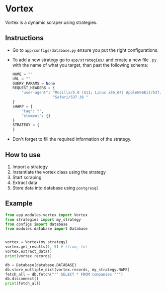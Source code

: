 # Vortex
Vortex is a dynamic scraper using strategies.
## Instructions
- Go to `app/configs/database.py` ensure you put the right configurations.
- To add a new strategy go to `app/strategies/` 
  and create a new file `.py` with the name of what you target,
  than past the following schema:
  ```python
  NAME = ""
  URL = ""
  QUERY_PARAMS = None
  REQUEST_HEADERS = {
      "user-agent": "Mozilla/5.0 (X11; Linux x86_64) AppleWebKit/537.36 (KHTML, like Gecko) Chrome/74.0.3729.131 "
                    "Safari/537.36 "
  }
  SHARP = {
      "tag": "",
      "element": {}
  }
  STRATEGY = {
  }
  ```
  
- Don't forget to fill the required information of the strategy.

## How to use
1. Import a strategy
2. Instantiate the vortex class using the strategy
3. Start scraping
4. Extract data
5. Store data into database using `postgresql`

## Example
```python
from app.modules.vortex import Vortex
from strategies import my_strategy
from configs import database
from modules.database import Database


vortex = Vortex(my_strategy)
vortex.get_results(1, 5) # (from, to)
vortex.extract_data()
print(vortex.records)

db = Database(database.DATABASE)
db.store_multiple_dict(vortex.records, my_strategy.NAME)
fetch_all = db.fetch(""" SELECT * FROM companies """)
db.disconnect()
print(fetch_all)
```